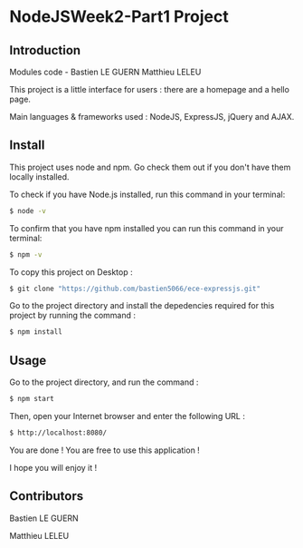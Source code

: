 # NodeJSWeek2-Part1 Project

## Introduction 
Modules code - Bastien LE GUERN Matthieu LELEU

This project is a little interface for users : there are a homepage and a hello page.

Main languages & frameworks used : NodeJS, ExpressJS, jQuery and AJAX.


## Install 
This project uses node and npm. Go check them out if you don't have them locally installed.

To check if you have Node.js installed, run this command in your terminal: 

```sh
$ node -v
```

To confirm that you have npm installed you can run this command in your terminal:

```sh
$ npm -v
```

To copy this project on Desktop :

```sh
$ git clone "https://github.com/bastien5066/ece-expressjs.git"
```
Go to the project directory and install the depedencies required for this project by running the command : 

```sh
$ npm install
```

## Usage 
Go to the project directory, and run the command : 

```sh
$ npm start
```

Then, open your Internet browser and enter the following URL :
 ```sh
$ http://localhost:8080/
```

You are done ! You are free to use this application !

I hope you will enjoy it !

## Contributors
Bastien LE GUERN

Matthieu LELEU